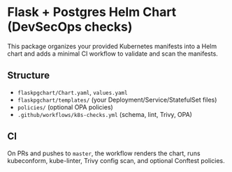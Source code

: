 # Flask + Postgres Helm Chart (DevSecOps checks)

This package organizes your provided Kubernetes manifests into a Helm chart and adds a minimal CI workflow to validate and scan the manifests.

## Structure
- `flaskpgchart/Chart.yaml`, `values.yaml`
- `flaskpgchart/templates/` (your Deployment/Service/StatefulSet files)
- `policies/` (optional OPA policies)
- `.github/workflows/k8s-checks.yml` (schema, lint, Trivy, OPA)

## CI
On PRs and pushes to `master`, the workflow renders the chart, runs kubeconform, kube-linter, Trivy config scan, and optional Conftest policies.

